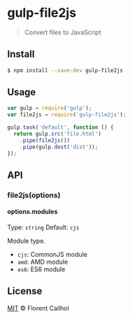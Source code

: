 # gulp-file2js

> Convert files to JavaScript

## Install

```sh
$ npm install --save-dev gulp-file2js
```

## Usage

```js
var gulp = require('gulp');
var file2js = require('gulp-file2js');

gulp.task('default', function () {
  return gulp.src('file.html')
    .pipe(file2js())
    .pipe(gulp.dest('dist'));
});
```

## API

### file2js(options)

#### options.modules

Type: `string`
Default: `cjs`

Module type.

* `cjs`: CommonJS module
* `amd`: AMD module
* `es6`: ES6 module

## License

[MIT](LICENSE) © Florent Cailhol
